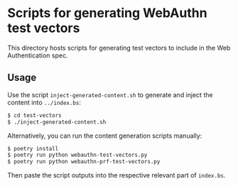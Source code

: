 Scripts for generating WebAuthn test vectors
===

This directory hosts scripts for generating test vectors to include in the Web Authentication spec.


Usage
---

Use the script `inject-generated-content.sh` to generate and inject the content into `../index.bs`:

```sh
$ cd test-vectors
$ ./inject-generated-content.sh
```

Alternatively, you can run the content generation scripts manually:

```sh
$ poetry install
$ poetry run python webauthn-test-vectors.py
$ poetry run python webauthn-prf-test-vectors.py
```

Then paste the script outputs into the respective relevant part of `index.bs`.
